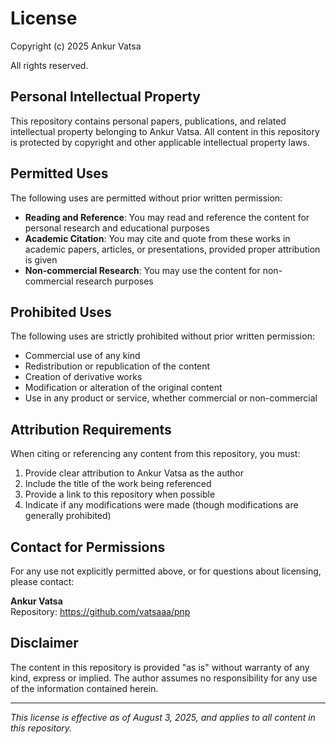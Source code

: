 # License

Copyright (c) 2025 Ankur Vatsa

All rights reserved.

## Personal Intellectual Property

This repository contains personal papers, publications, and related intellectual property belonging to Ankur Vatsa. All content in this repository is protected by copyright and other applicable intellectual property laws.

## Permitted Uses

The following uses are permitted without prior written permission:

- **Reading and Reference**: You may read and reference the content for personal research and educational purposes
- **Academic Citation**: You may cite and quote from these works in academic papers, articles, or presentations, provided proper attribution is given
- **Non-commercial Research**: You may use the content for non-commercial research purposes

## Prohibited Uses

The following uses are strictly prohibited without prior written permission:

- Commercial use of any kind
- Redistribution or republication of the content
- Creation of derivative works
- Modification or alteration of the original content
- Use in any product or service, whether commercial or non-commercial

## Attribution Requirements

When citing or referencing any content from this repository, you must:

1. Provide clear attribution to Ankur Vatsa as the author
2. Include the title of the work being referenced
3. Provide a link to this repository when possible
4. Indicate if any modifications were made (though modifications are generally prohibited)

## Contact for Permissions

For any use not explicitly permitted above, or for questions about licensing, please contact:

**Ankur Vatsa**  
Repository: https://github.com/vatsaaa/pnp

## Disclaimer

The content in this repository is provided "as is" without warranty of any kind, express or implied. The author assumes no responsibility for any use of the information contained herein.

---

*This license is effective as of August 3, 2025, and applies to all content in this repository.*